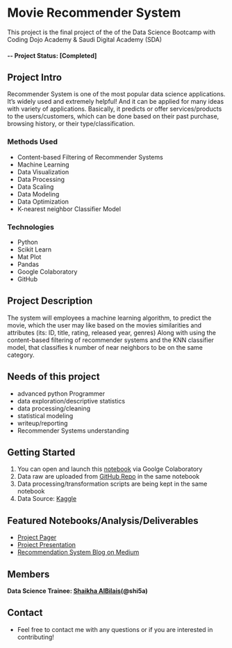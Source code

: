 # Movie Recommender System
This project is the final project of the of the Data Science Bootcamp with Coding Dojo Academy & Saudi Digital Academy (SDA)

#### -- Project Status: [Completed]

## Project Intro
Recommender System is one of the most popular data science applications.
It’s widely used and extremely helpful! And it can be applied for many ideas with variety of applications.
Basically, it predicts or offer services/products to the users/customers,
which can be done based on their past purchase, browsing history, or their type/classification.

### Methods Used
* Content-based Filtering of Recommender Systems
* Machine Learning
* Data Visualization
* Data Processing
* Data Scaling
* Data Modeling
* Data Optimization
* K-nearest neighbor Classifier Model

### Technologies
* Python
* Scikit Learn
* Mat Plot
* Pandas
* Google Colaboratory
* GitHub

## Project Description
The system will employees a machine learning algorithm, to predict the movie,
which the user may like based on the movies similarities and attributes (its: ID, title, rating, released year, genres)
Along with using the content-based filtering of recommender systems and the KNN classifier model,
that classifies k number of near neighbors to be on the same category. 

## Needs of this project
- advanced python Programmer
- data exploration/descriptive statistics
- data processing/cleaning
- statistical modeling
- writeup/reporting
- Recommender Systems understanding

## Getting Started
1. You can open and launch this [notebook](https://github.com/shi5a/MovieRecommender/blob/main/Recommender_System1.ipynb) via Goolge Colaboratory  
2. Data raw are uploaded from [GitHub Repo](https://github.com/shi5a/MovieRecommender) in the same notebook
3. Data processing/transformation scripts are being kept in the same notebook
4. Data Source: [Kaggle](https://www.kaggle.com/ayushimishra2809/movielens-dataset)

## Featured Notebooks/Analysis/Deliverables
* [Project Pager](https://drive.google.com/file/d/1dElhK-ERcaS7eh7mTlBjRdMgjxmQtpPe/view?usp=sharing)
* [Project Presentation](https://drive.google.com/file/d/14fZ-OJ4lgJrvTTxx_yBYIdVc1fAksvJd/view?usp=sharing)
* [Recommendation System Blog on Medium](https://shi5a.medium.com/recommender-system-914f3ef5e13d)


## Members
**Data Science Trainee: [Shaikha AlBilais](https://github.com/shi5a)(@shi5a)**


## Contact
* Feel free to contact me with any questions or if you are interested in contributing!



